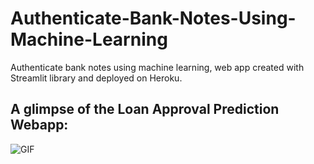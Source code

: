 # Authenticate-Bank-Notes-Using-Machine-Learning
Authenticate bank notes using machine learning, web app created with Streamlit library and deployed on Heroku.


## A glimpse of the Loan Approval Prediction Webapp:


![GIF](readme_resources/bank_note.gif)
